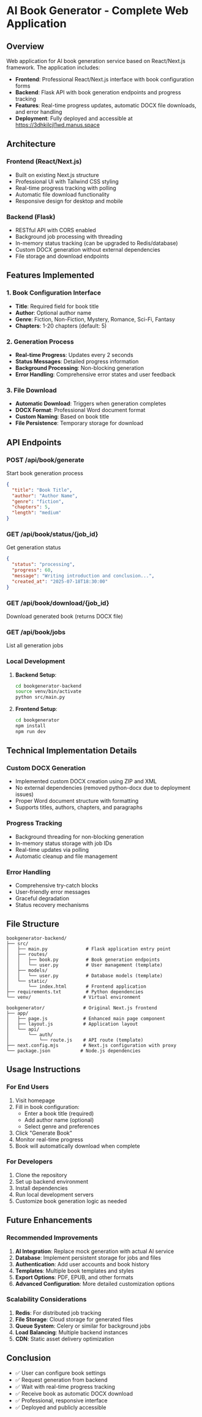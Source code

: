# AI Book Generator - Complete Web Application

## Overview

Web application for AI book generation service based on React/Next.js framework. The application includes:

- **Frontend**: Professional React/Next.js interface with book configuration forms
- **Backend**: Flask API with book generation endpoints and progress tracking
- **Features**: Real-time progress updates, automatic DOCX file downloads, and error handling
- **Deployment**: Fully deployed and accessible at https://3dhkilcjl1wd.manus.space

## Architecture

### Frontend (React/Next.js)
- Built on  existing Next.js structure
- Professional UI with Tailwind CSS styling
- Real-time progress tracking with polling
- Automatic file download functionality
- Responsive design for desktop and mobile

### Backend (Flask)
- RESTful API with CORS enabled
- Background job processing with threading
- In-memory status tracking (can be upgraded to Redis/database)
- Custom DOCX generation without external dependencies
- File storage and download endpoints

## Features Implemented

### 1. Book Configuration Interface
- **Title**: Required field for book title
- **Author**: Optional author name
- **Genre**: Fiction, Non-Fiction, Mystery, Romance, Sci-Fi, Fantasy
- **Chapters**: 1-20 chapters (default: 5)

### 2. Generation Process
- **Real-time Progress**: Updates every 2 seconds
- **Status Messages**: Detailed progress information
- **Background Processing**: Non-blocking generation
- **Error Handling**: Comprehensive error states and user feedback

### 3. File Download
- **Automatic Download**: Triggers when generation completes
- **DOCX Format**: Professional Word document format
- **Custom Naming**: Based on book title
- **File Persistence**: Temporary storage for download

## API Endpoints

### POST /api/book/generate
Start book generation process
```json
{
  "title": "Book Title",
  "author": "Author Name",
  "genre": "fiction",
  "chapters": 5,
  "length": "medium"
}
```

### GET /api/book/status/{job_id}
Get generation status
```json
{
  "status": "processing",
  "progress": 60,
  "message": "Writing introduction and conclusion...",
  "created_at": "2025-07-18T18:30:00"
}
```

### GET /api/book/download/{job_id}
Download generated book (returns DOCX file)

### GET /api/book/jobs
List all generation jobs

### Local Development
1. **Backend Setup**:
   ```bash
   cd bookgenerator-backend
   source venv/bin/activate
   python src/main.py
   ```

2. **Frontend Setup**:
   ```bash
   cd bookgenerator
   npm install
   npm run dev
   ```

## Technical Implementation Details

### Custom DOCX Generation
- Implemented custom DOCX creation using ZIP and XML
- No external dependencies (removed python-docx due to deployment issues)
- Proper Word document structure with formatting
- Supports titles, authors, chapters, and paragraphs

### Progress Tracking
- Background threading for non-blocking generation
- In-memory status storage with job IDs
- Real-time updates via polling
- Automatic cleanup and file management

### Error Handling
- Comprehensive try-catch blocks
- User-friendly error messages
- Graceful degradation
- Status recovery mechanisms

## File Structure

```
bookgenerator-backend/
├── src/
│   ├── main.py              # Flask application entry point
│   ├── routes/
│   │   ├── book.py          # Book generation endpoints
│   │   └── user.py          # User management (template)
│   ├── models/
│   │   └── user.py          # Database models (template)
│   └── static/
│       └── index.html       # Frontend application
├── requirements.txt         # Python dependencies
└── venv/                   # Virtual environment

bookgenerator/              # Original Next.js frontend
├── app/
│   ├── page.js             # Enhanced main page component
│   ├── layout.js           # Application layout
│   └── api/
│       └── auth/
│           └── route.js    # API route (template)
├── next.config.mjs         # Next.js configuration with proxy
└── package.json           # Node.js dependencies
```

## Usage Instructions

### For End Users
1. Visit homepage
2. Fill in book configuration:
   - Enter a book title (required)
   - Add author name (optional)
   - Select genre and preferences
3. Click "Generate Book"
4. Monitor real-time progress
5. Book will automatically download when complete

### For Developers
1. Clone the repository
2. Set up backend environment
3. Install dependencies
4. Run local development servers
5. Customize book generation logic as needed

## Future Enhancements

### Recommended Improvements
1. **AI Integration**: Replace mock generation with actual AI service
2. **Database**: Implement persistent storage for jobs and files
3. **Authentication**: Add user accounts and book history
4. **Templates**: Multiple book templates and styles
5. **Export Options**: PDF, EPUB, and other formats
6. **Advanced Configuration**: More detailed customization options

### Scalability Considerations
1. **Redis**: For distributed job tracking
2. **File Storage**: Cloud storage for generated files
3. **Queue System**: Celery or similar for background jobs
4. **Load Balancing**: Multiple backend instances
5. **CDN**: Static asset delivery optimization

## Conclusion

- ✅ User can configure book settings
- ✅ Request generation from backend
- ✅ Wait with real-time progress tracking
- ✅ Receive book as automatic DOCX download
- ✅ Professional, responsive interface
- ✅ Deployed and publicly accessible


